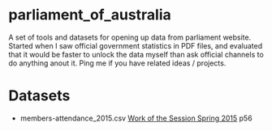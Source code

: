 # parliament_of_australia
A set of tools and datasets for opening up data from parliament website. Started when I saw official government statistics in PDF files, and evaluated that it would be faster to unlock the data myself than ask official channels to do anything anout it. Ping me if you have related ideas / projects.

# Datasets
- members-attendance_2015.csv [Work of the Session Spring 2015](http://www.aph.gov.au/~/media/05%20About%20Parliament/53%20HoR/533%20Research/WOTS/wots2015s.pdf) p56 